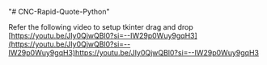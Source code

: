 "# CNC-Rapid-Quote-Python" 

Refer the following video to setup tkinter drag and drop
[https://youtu.be/JIy0QjwQBl0?si=--IW29p0Wuy9gqH3](https://youtu.be/JIy0QjwQBl0?si=--IW29p0Wuy9gqH3)https://youtu.be/JIy0QjwQBl0?si=--IW29p0Wuy9gqH3
